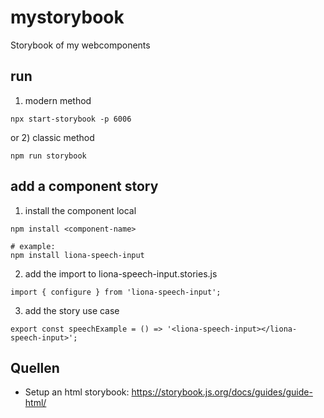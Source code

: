 # mystorybook
Storybook of my webcomponents

## run 
1) modern method
```
npx start-storybook -p 6006
```
or 2) classic method

```
npm run storybook
 ```

## add a component story

1. install the component local
```
npm install <component-name> 

# example: 
npm install liona-speech-input
```

2. add the import to liona-speech-input.stories.js
```
import { configure } from 'liona-speech-input';
```

3. add the story use case
```
export const speechExample = () => '<liona-speech-input></liona-speech-input>';
```


## Quellen
* Setup an html storybook: https://storybook.js.org/docs/guides/guide-html/
